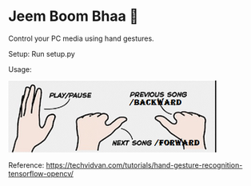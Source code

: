 # Jeem Boom Bhaa 🖖
 Control your PC media using hand gestures.

Setup:
Run setup.py

Usage:
<!-- add the usage.png -->
![Usage](usage.png)



Reference:
https://techvidvan.com/tutorials/hand-gesture-recognition-tensorflow-opencv/

